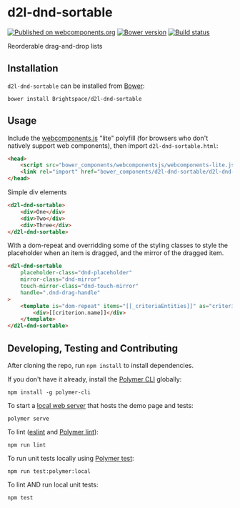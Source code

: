 # d2l-dnd-sortable
[![Published on webcomponents.org](https://img.shields.io/badge/webcomponents.org-published-blue.svg)](https://www.webcomponents.org/element/Brightspace/dnd-sortable)
[![Bower version][bower-image]][bower-url]
[![Build status][ci-image]][ci-url]

Reorderable drag-and-drop lists

## Installation

`d2l-dnd-sortable` can be installed from [Bower][bower-url]:
```shell
bower install Brightspace/d2l-dnd-sortable
```

## Usage

Include the [webcomponents.js](http://webcomponents.org/polyfills/) "lite" polyfill (for browsers who don't natively support web components), then import `d2l-dnd-sortable.html`:

```html
<head>
	<script src="bower_components/webcomponentsjs/webcomponents-lite.js"></script>
	<link rel="import" href="bower_components/d2l-dnd-sortable/d2l-dnd-sortable.html">
</head>
```

<!---
```
<custom-element-demo>
  <template>
    <script src="../webcomponentsjs/webcomponents-lite.js"></script>
    <link rel="import" href="../d2l-typography/d2l-typography.html">
    <link rel="import" href="d2l-dnd-sortable.html">
    <custom-style include="d2l-typography">
      <style is="custom-style" include="d2l-typography"></style>
    </custom-style>
    <style>
      html {
        font-size: 20px;
        font-family: 'Lato', 'Lucida Sans Unicode', 'Lucida Grande', sans-serif;
      }
    </style>
    <next-code-block></next-code-block>
  </template>
</custom-element-demo>
```
-->
Simple div elements

```html
<d2l-dnd-sortable>
	<div>One</div>
	<div>Two</div>
	<div>Three</div>
</d2l-dnd-sortable>
```

With a dom-repeat and overridding some of the styling classes to style
the placeholder when an item is dragged, and the mirror of the dragged item.

```html
<d2l-dnd-sortable
	placeholder-class="dnd-placeholder"
	mirror-class="dnd-mirror"
	touch-mirror-class="dnd-touch-mirror"
	handle=".dnd-drag-handle"
>
	<template is="dom-repeat" items="[[_criteriaEntities]]" as="criterion">
		<div>[[criterion.name]]</div>
	</template>
</d2l-dnd-sortable>
```

## Developing, Testing and Contributing

After cloning the repo, run `npm install` to install dependencies.

If you don't have it already, install the [Polymer CLI](https://www.polymer-project.org/3.0/docs/tools/polymer-cli) globally:

```shell
npm install -g polymer-cli
```

To start a [local web server](https://www.polymer-project.org/3.0/docs/tools/polymer-cli-commands#serve) that hosts the demo page and tests:

```shell
polymer serve
```

To lint ([eslint](http://eslint.org/) and [Polymer lint](https://www.polymer-project.org/3.0/docs/tools/polymer-cli-commands#lint)):

```shell
npm run lint
```

To run unit tests locally using [Polymer test](https://www.polymer-project.org/3.0/docs/tools/polymer-cli-commands#tests):

```shell
npm run test:polymer:local
```

To lint AND run local unit tests:

```shell
npm test
```

[bower-url]: http://bower.io/search/?q=d2l-dnd-sortable
[bower-image]: https://badge.fury.io/bo/d2l-dnd-sortable.svg
[ci-url]: https://travis-ci.org/Brightspace/dnd-sortable
[ci-image]: https://travis-ci.org/Brightspace/dnd-sortable.svg?branch=master

